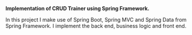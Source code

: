 **Implementation of CRUD Trainer using Spring Framework.**

In this project I make use of Spring Boot, Spring MVC and Spring Data from Spring Framework.
I implement the back end, business logic and front end.
